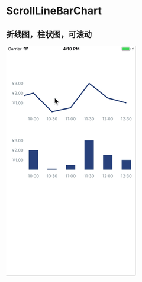 # ScrollLineBarChart
折线图，柱状图，可滚动
----
![image](https://github.com/August30/ScrollLineBarChart/blob/master/WeChatSight98.gif)
